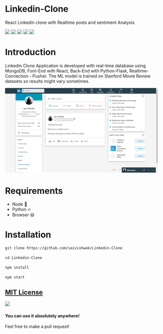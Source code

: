 # Linkedin-Clone

React Linkedin clone with Realtime posts and sentiment Analysis

![](https://img.shields.io/github/issues/saivishwak/Linkedin-Clone)
![](https://img.shields.io/github/forks/saivishwak/Linkedin-Clone)
![](https://img.shields.io/github/stars/saivishwak/Linkedin-Clone)
![](https://img.shields.io/github/license/saivishwak/Linkedin-Clone)
![](https://img.shields.io/github/last-commit/saivishwak/Linkedin-Clone)

# Introduction

Linkedin Clone Application is developed with real-time database using MongoDB, Font-End with React, Back-End with Python-Flask, Realtime-Connection - Pusher. The ML model is trained on Stanford Movie Review datasets so results might vary sometimes.

![Image](./images/homepage.png)

# Requirements

- Node 🤖
- Python 🔥
- Browser 😃

# Installation

    git clone https://github.com/saivishwak/Linkedin-Clone

    cd Linkedin-Clone

    npm install

    npm start

## [MIT License](https://raw.githubusercontent.com/saivishwak/Linkedin-Clone/master/LICENSE)

<img src ="https://img.shields.io/badge/Important-notice-red" />
<h4>You can use it absolutely anywhere!</h4>

Feel free to make a pull request!
